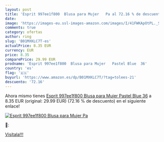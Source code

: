 ```yaml
---
layout: post
title: 'Esprit 997ee1f800  Blusa para Mujer   Pa al 72.16 % de descuento'
date: 
image: 'https://images-eu.ssl-images-amazon.com/images/I/41FWKApOtPL._SL200_.jpg'
comments: true
category: ofertas
author: ring
slug: 'B01MXKLC7T-es'
actualPrice: 8.35 EUR
currency: EUR
price: 8.35
comparePrice: 29.99 EUR
prodname: 'Esprit 997ee1f800  Blusa para Mujer   Pastel Blue  36'
country: 'es'
flag: '🇪🇸'
buyurl: 'https://www.amazon.es/dp/B01MXKLC7T/?tag=tolees-21'
descuento: '72.16'
---
```


Ahora mismo tienes [Esprit 997ee1f800  Blusa para Mujer   Pastel Blue  36](https://www.amazon.es/dp/B01MXKLC7T/?tag=tolees-21) a 8.35 EUR (original: 29.99 EUR) (72.16 %  de descuento) en el siguiente enlace!

[![Esprit 997ee1f800  Blusa para Mujer   Pa](https://images-eu.ssl-images-amazon.com/images/I/41FWKApOtPL._SL200_.jpg)](https://www.amazon.es/dp/B01MXKLC7T/?tag=tolees-21)

🔎:


[Visítala!!!](https://www.amazon.es/dp/B01MXKLC7T/?tag=tolees-21)
